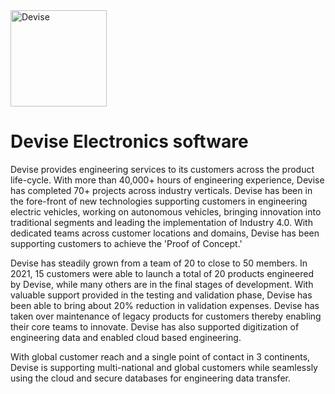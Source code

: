 <img width=154 alt="Devise" src="https://github.com/DeviseElectronics-Pvt-Ltd/.github/tree/main/profile/images/DE_LOGO.svg">

# Devise Electronics software

Devise provides engineering services to its customers across the product life-cycle. With more than 40,000+ hours of engineering experience, Devise has completed 70+ projects across industry verticals. Devise has been in the fore-front of new technologies supporting customers in engineering electric vehicles, working on autonomous vehicles, bringing innovation into traditional segments and leading the implementation of Industry 4.0. With dedicated teams across customer locations and domains, Devise has been supporting customers to achieve the 'Proof of Concept.'

Devise has steadily grown from a team of 20 to close to 50 members. In 2021, 15 customers were able to launch a total of 20 products engineered by Devise, while many others are in the final stages of development. With valuable support provided in the testing and validation phase, Devise has been able to bring about 20% reduction in validation expenses. Devise has taken over maintenance of legacy products for customers thereby enabling their core teams to innovate. Devise has also supported digitization of engineering data and enabled cloud based engineering.

With global customer reach and a single point of contact in 3 continents, Devise is supporting multi-national and global customers while seamlessly using the cloud and secure databases for engineering data transfer.


